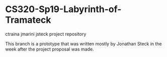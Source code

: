 # CS320-Sp19-Labyrinth-of-Tramateck
ctraina jmarini jsteck project repository

This branch is a prototype that was written mostly by Jonathan Steck in the week after the project proposal was made.